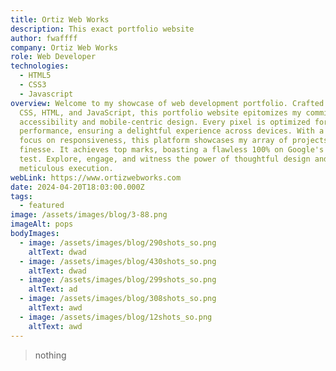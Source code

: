 ```yaml
---
title: Ortiz Web Works
description: This exact portfolio website
author: fwaffff
company: Ortiz Web Works
role: Web Developer
technologies:
  - HTML5
  - CSS3
  - Javascript
overview: Welcome to my showcase of web development portfolio. Crafted with pure
  CSS, HTML, and JavaScript, this portfolio website epitomizes my commitment to
  accessibility and mobile-centric design. Every pixel is optimized for seamless
  performance, ensuring a delightful experience across devices. With a laser
  focus on responsiveness, this platform showcases my array of projects with
  finesse. It achieves top marks, boasting a flawless 100% on Google's speed
  test. Explore, engage, and witness the power of thoughtful design and
  meticulous execution.
webLink: https://www.ortizwebworks.com
date: 2024-04-20T18:03:00.000Z
tags:
  - featured
image: /assets/images/blog/3-88.png
imageAlt: pops
bodyImages:
  - image: /assets/images/blog/290shots_so.png
    altText: dwad
  - image: /assets/images/blog/430shots_so.png
    altText: dwad
  - image: /assets/images/blog/299shots_so.png
    altText: ad
  - image: /assets/images/blog/308shots_so.png
    altText: awd
  - image: /assets/images/blog/12shots_so.png
    altText: awd
---
```

> nothing
